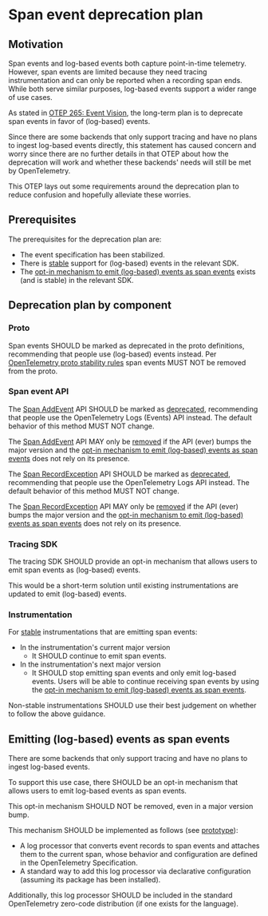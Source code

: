 # Span event deprecation plan

## Motivation

Span events and log-based events both capture point-in-time telemetry.
However, span events are limited because they need tracing instrumentation
and can only be reported when a recording span ends.
While both serve similar purposes, log-based events support a wider range of use cases.

As stated in [OTEP 265: Event Vision](0265-event-vision.md),
the long-term plan is to deprecate span events in favor of
(log-based) events.

Since there are some backends that only support tracing and have no plans to
ingest log-based events directly, this statement has caused concern and worry
since there are no further details in that OTEP about how the deprecation
will work and whether these backends' needs will still be met by OpenTelemetry.

This OTEP lays out some requirements around the deprecation plan
to reduce confusion and hopefully alleviate these worries.

## Prerequisites

The prerequisites for the deprecation plan are:

- The event specification has been stabilized.
- There is [stable](../specification/versioning-and-stability.md#stable)
  support for (log-based) events in the relevant SDK.
- The [opt-in mechanism to emit (log-based) events
  as span events](#emitting-log-based-events-as-span-events)
  exists (and is stable) in the relevant SDK.

## Deprecation plan by component

### Proto

Span events SHOULD be marked as deprecated in the proto definitions,
recommending that people use (log-based) events instead. Per
[OpenTelemetry proto stability rules](https://github.com/open-telemetry/opentelemetry-proto/blob/main/README.md#stability-definition)
span events MUST NOT be removed from the proto.

### Span event API

The [Span AddEvent](../specification/trace/api.md#add-events) API
SHOULD be marked as
[deprecated](../specification/versioning-and-stability.md#deprecated),
recommending that people use the OpenTelemetry Logs (Events) API instead.
The default behavior of this method MUST NOT change.

The [Span AddEvent](../specification/trace/api.md#add-events) API
MAY only be [removed](../specification/versioning-and-stability.md#removed)
if the API (ever) bumps the major version
and the [opt-in mechanism to emit (log-based) events
as span events](#emitting-log-based-events-as-span-events)
does not rely on its presence.

The [Span RecordException](../specification/trace/api.md#record-exception) API
SHOULD be marked as
[deprecated](../specification/versioning-and-stability.md#deprecated),
recommending that people use the OpenTelemetry Logs API instead.
The default behavior of this method MUST NOT change.

The [Span RecordException](../specification/trace/api.md#record-exception) API
MAY only be [removed](../specification/versioning-and-stability.md#removed)
if the API (ever) bumps the major version
and the [opt-in mechanism to emit (log-based) events
as span events](#emitting-log-based-events-as-span-events)
does not rely on its presence.

### Tracing SDK

The tracing SDK SHOULD provide an opt-in mechanism that allows
users to emit span events as (log-based) events.

This would be a short-term solution until existing instrumentations are
updated to emit (log-based) events.

### Instrumentation

For [stable](../specification/versioning-and-stability.md#stable)
instrumentations that are emitting span events:

- In the instrumentation's current major version
  - It SHOULD continue to emit span events.
- In the instrumentation's next major version
  - It SHOULD stop emitting span events and only emit log-based events.
    Users will be able to continue receiving span events by using the
    [opt-in mechanism to emit (log-based) events
    as span events](#emitting-log-based-events-as-span-events).

Non-stable instrumentations SHOULD use their best judgement on whether to follow
the above guidance.

## Emitting (log-based) events as span events

There are some backends that only support tracing and have no plans
to ingest log-based events.

To support this use case, there SHOULD be an opt-in mechanism that allows
users to emit log-based events as span events.

This opt-in mechanism SHOULD NOT be removed, even in a major version bump.

This mechanism SHOULD be implemented as follows (see
[prototype](https://github.com/open-telemetry/opentelemetry-java-contrib/blob/80adbe1cf8de647afa32c68f921aef2bbd4dfd71/processors/README.md#event-to-spanevent-bridge)):

- A log processor that converts event records to span events and attaches them
  to the current span, whose behavior and configuration are defined
  in the OpenTelemetry Specification.
- A standard way to add this log processor via declarative configuration
  (assuming its package has been installed).

Additionally, this log processor SHOULD be included in the standard
OpenTelemetry zero-code distribution (if one exists for the language).
